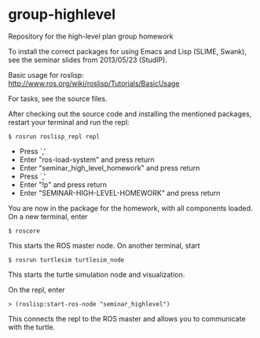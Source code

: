 group-highlevel
===============

Repository for the high-level plan group homework

To install the correct packages for using Emacs and Lisp (SLIME, Swank), see the seminar slides from 2013/05/23 (StudIP).

Basic usage for roslisp: http://www.ros.org/wiki/roslisp/Tutorials/BasicUsage

For tasks, see the source files.


After checking out the source code and installing the mentioned packages, restart your terminal and run the repl:

```
$ rosrun roslisp_repl repl
```

* Press `,'
* Enter "ros-load-system" and press return
* Enter "seminar_high_level_homework" and press return
* Press `,'
* Enter "!p" and press return
* Enter "SEMINAR-HIGH-LEVEL-HOMEWORK" and press return

You are now in the package for the homework, with all components loaded.
On a new terminal, enter

```
$ roscore
```

This starts the ROS master node. On another terminal, start

```
$ rosrun turtlesim turtlesim_node
```

This starts the turtle simulation node and visualization.

On the repl, enter

```
> (roslisp:start-ros-node "seminar_highlevel")
```

This connects the repl to the ROS master and allows you to communicate with the turtle.
